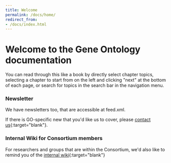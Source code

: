 ```yaml
---
title: Welcome
permalink: /docs/home/
redirect_from: 
- /docs/index.html
---
```


# Welcome to the Gene Ontology documentation

You can read through this like a book by directly select chapter
topics, selecting a chapter to start from on the left and clicking
"next" at the bottom of each page, or search for topics in the search
bar in the navigation menu.

### Newsletter

We have newsletters too, that are accessible at feed.xml.

If there is GO-specific new that you'd like us to cover, please
[contact us](http://help.geneontology.org "contact us"){:target="blank"}.

<!-- Add a new Markdown file such as `2017-05-09-my-post.md` and write the content similar to other post examples. -->

### Internal Wiki for Consortium members

For researchers and groups that are within the Consortium, we'd also
like to remind you of the [internal wiki](http://wiki.geneontology.org "internal wiki"){:target="blank"}
